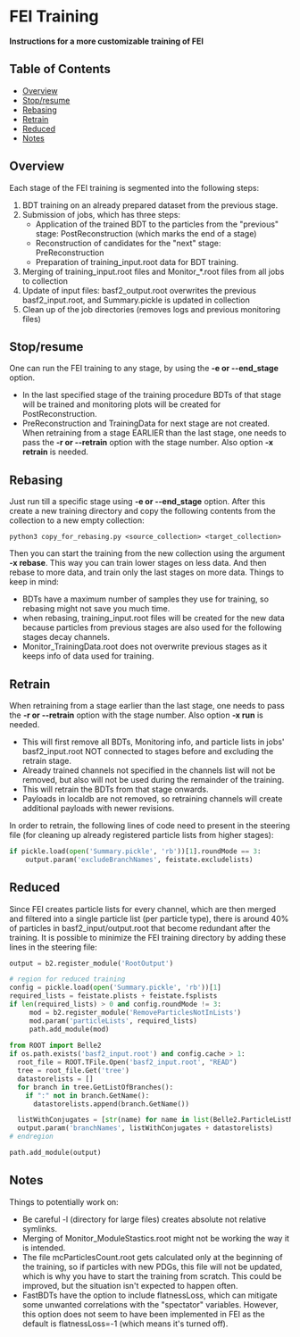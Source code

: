 # FEI Training

**Instructions for a more customizable training of FEI**

## Table of Contents
- [Overview](#overview)
- [Stop/resume](#stopresume)
- [Rebasing](#rebasing)
- [Retrain](#retrain)
- [Reduced](#reduced)
- [Notes](#notes)

## Overview
Each stage of the FEI training is segmented into the following steps:
1. BDT training on an already prepared dataset from the previous stage.
2. Submission of jobs, which has three steps:
    - Application of the trained BDT to the particles from the "previous" stage: PostReconstruction (which marks the end of a stage)
    - Reconstruction of candidates for the "next" stage: PreReconstruction
    - Preparation of training_input.root data for BDT training. 
3. Merging of training_input.root files and Monitor_*.root files from all jobs to collection
4. Update of input files: basf2_output.root overwrites the previous basf2_input.root, and Summary.pickle is updated in collection
5. Clean up of the job directories (removes logs and previous monitoring files)

## Stop/resume
One can run the FEI training to any stage, by using the **-e or --end_stage** option.
- In the last specified stage of the training procedure BDTs of that stage will be trained and monitoring plots will be created for PostReconstruction.
- PreReconstruction and TrainingData for next stage are not created.
When retraining from a stage EARLIER than the last stage, one needs to pass the **-r or --retrain** option with the stage number. Also option **-x retrain** is needed.

## Rebasing
Just run till a specific stage using **-e or --end_stage** option.
After this create a new training directory and copy the following contents from the collection to a new empty collection:

`python3 copy_for_rebasing.py <source_collection> <target_collection>`

Then you can start the training from the new collection using the argument **-x rebase**.
This way you can train lower stages on less data.
And then rebase to more data, and train only the last stages on more data.
Things to keep in mind:
- BDTs have a maximum number of samples they use for training, so rebasing might not save you much time.
- when rebasing, training_input.root files will be created for the new data because particles from previous stages are also used for the following stages decay channels.
- Monitor_TrainingData.root does not overwrite previous stages as it keeps info of data used for training.

## Retrain
When retraining from a stage earlier than the last stage, one needs to pass the **-r or --retrain** option with the stage number. Also option **-x run** is needed.
- This will first remove all BDTs, Monitoring info, and particle lists in jobs' basf2_input.root NOT connected to stages before and excluding the retrain stage.
- Already trained channels not specified in the channels list will not be removed, but also will not be used during the remainder of the training.
- This will retrain the BDTs from that stage onwards.
- Payloads in localdb are not removed, so retraining channels will create additional payloads with newer revisions.

In order to retrain, the following lines of code need to present in the steering file (for cleaning up already registered particle lists from higher stages):
```python
if pickle.load(open('Summary.pickle', 'rb'))[1].roundMode == 3: 
    output.param('excludeBranchNames', feistate.excludelists)
```

## Reduced
Since FEI creates particle lists for every channel, which are then merged and filtered into a single particle list (per particle type),
there is around 40% of particles in basf2_input/output.root that become redundant after the training. 
It is possible to minimize the FEI training directory by adding these lines in the steering file:

```python
output = b2.register_module('RootOutput')

# region for reduced training
config = pickle.load(open('Summary.pickle', 'rb'))[1]
required_lists = feistate.plists + feistate.fsplists
if len(required_lists) > 0 and config.roundMode != 3:
     mod = b2.register_module('RemoveParticlesNotInLists')
     mod.param('particleLists', required_lists)
     path.add_module(mod)
     
from ROOT import Belle2
if os.path.exists('basf2_input.root') and config.cache > 1:
  root_file = ROOT.TFile.Open('basf2_input.root', "READ")
  tree = root_file.Get('tree')
  datastorelists = []
  for branch in tree.GetListOfBranches():
    if ":" not in branch.GetName():
      datastorelists.append(branch.GetName())

  listWithConjugates = [str(name) for name in list(Belle2.ParticleListName.addAntiParticleLists(required_lists))]
  output.param('branchNames', listWithConjugates + datastorelists)
# endregion

path.add_module(output)
```

## Notes
Things to potentially work on:
- Be careful -l (directory for large files) creates absolute not relative symlinks.
- Merging of Monitor_ModuleStastics.root might not be working the way it is intended.
- The file mcParticlesCount.root gets calculated only at the beginning of the training, so if particles with new PDGs, this file will not be updated, 
  which is why you have to start the training from scratch. This could be improved, but the situation isn't expected to happen often.
- FastBDTs have the option to include flatnessLoss, which can mitigate some unwanted correlations with the "spectator" variables. However, this option does not seem to have been implemented in FEI as the default is flatnessLoss=-1 (which means it's turned off).
